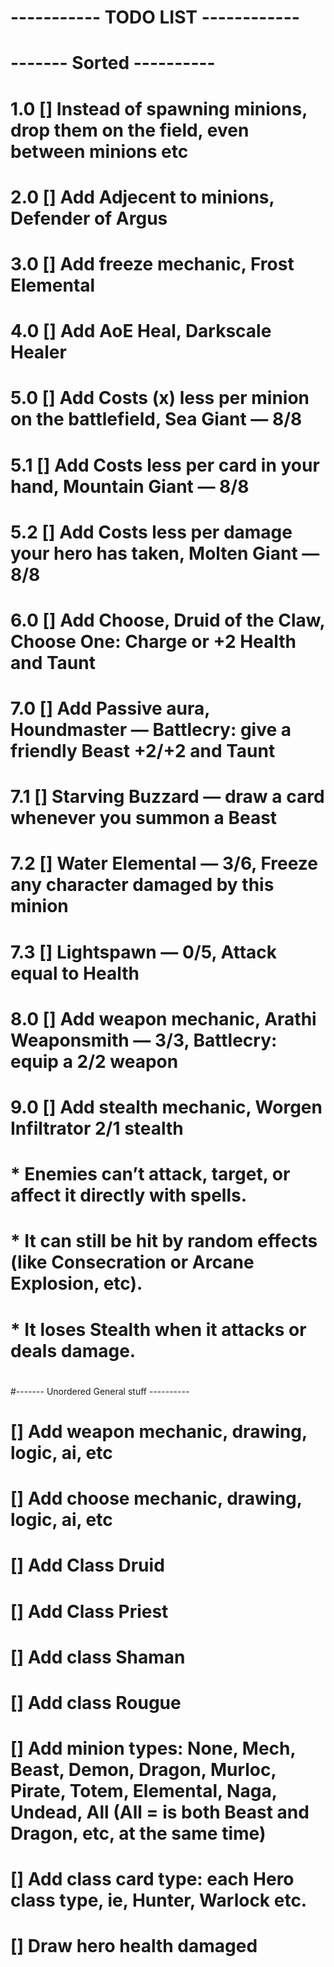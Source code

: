 # ----------- TODO LIST ------------
# 
# ------- Sorted ----------
# 1.0 [] Instead of spawning minions, drop them on the field, even between minions etc
# 2.0 [] Add Adjecent to minions, Defender of Argus
# 3.0 [] Add freeze mechanic, Frost Elemental
# 4.0 [] Add AoE Heal, Darkscale Healer
# 5.0 [] Add Costs (x) less per minion on the battlefield, Sea Giant — 8/8
# 5.1 [] Add Costs less per card in your hand, Mountain Giant — 8/8
# 5.2 [] Add Costs less per damage your hero has taken, Molten Giant — 8/8
# 6.0 [] Add Choose, Druid of the Claw, Choose One: Charge or +2 Health and Taunt
# 7.0 [] Add Passive aura, Houndmaster — Battlecry: give a friendly Beast +2/+2 and Taunt
# 7.1 [] Starving Buzzard — draw a card whenever you summon a Beast
# 7.2 [] Water Elemental — 3/6, Freeze any character damaged by this minion
# 7.3 [] Lightspawn — 0/5, Attack equal to Health
# 8.0 [] Add weapon mechanic, Arathi Weaponsmith — 3/3, Battlecry: equip a 2/2 weapon
# 9.0 [] Add stealth mechanic, Worgen Infiltrator 2/1 stealth
#        * Enemies can’t attack, target, or affect it directly with spells.
#        * It can still be hit by random effects (like Consecration or Arcane Explosion, etc).
#        * It loses Stealth when it attacks or deals damage.
#
#------- Unordered General stuff ----------
# [] Add weapon mechanic, drawing, logic, ai, etc
# [] Add choose mechanic, drawing, logic, ai, etc
# [] Add Class Druid
# [] Add Class Priest
# [] Add class Shaman
# [] Add class Rougue
# [] Add minion types: None, Mech, Beast, Demon, Dragon, Murloc, Pirate, Totem, Elemental, Naga, Undead, All (All = is both Beast and Dragon, etc, at the same time)
# [] Add class card type: each Hero class type, ie, Hunter, Warlock etc.
# [] Draw hero health damaged
